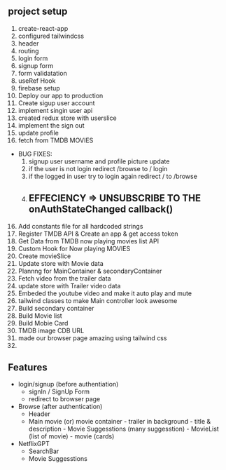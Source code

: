 ## project setup

1. create-react-app
2. configured tailwindcss
3. header
4. routing
5. login form
6. signup form
7. form validatation
8. useRef Hook
9. firebase setup
10. Deploy our app to production
11. Create sigup user account
12. implement singin user api
13. created redux store with userslice
14. implement the sign out
15. update profile
16. fetch from TMDB MOVIES

- BUG FIXES:
  1. signup user username and profile picture update
  2. if the user is not login redirect /browse to / login
  3. if the logged in user try to login again redirect / to /browse
  4. ## EFFECIENCY => UNSUBSCRIBE TO THE onAuthStateChanged callback()

16. Add constants file for all hardcoded strings
17. Register TMDB API & Create an app & get access token
18. Get Data from TMDB now playing movies list API
19. Custom Hook for Now playing MOVIES
20. Create movieSlice
21. Update store with Movie data
22. Plannng for MainContainer & secondaryContainer
23. Fetch video from the trailer data
24. update store with Trailer video data
25. Embeded the youtube video and make it auto play and mute
26. tailwind classes to make Main controller look awesome
27. Build secondary container
28. Build Movie list
29. Build Mobie Card
30. TMDB image CDB URL
31. made our browser page amazing using tailwind css
32. 

## Features

- login/signup (before authentiation)
  - signIn / SignUp Form
  - redirect to browser page
- Browse (after authentication)
  - Header
  - Main movie (or) movie container - trailer in background - title & description - Movie Suggesstions (many suggesstion) - MovieList (list of movie) - movie (cards)
- NetflixGPT
  - SearchBar
  - Movie Suggesstions
